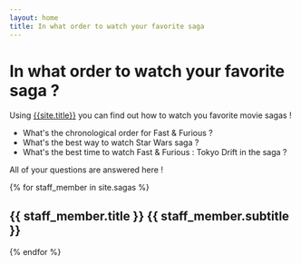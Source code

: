 ```yaml
---
layout: home
title: In what order to watch your favorite saga
---
```


# In what order to watch your favorite saga ?

Using [{{site.title}}]({{site.url}}) you can find out how to watch you favorite movie sagas !

* What's the chronological order for Fast & Furious ?
* What's the best way to watch Star Wars saga ?
* What's the best time to watch Fast & Furious : Tokyo Drift in the saga ?

All of your questions are answered here !

{% for staff_member in site.sagas %}
  <h2>{{ staff_member.title }} {{ staff_member.subtitle }}</h2>
{% endfor %}
